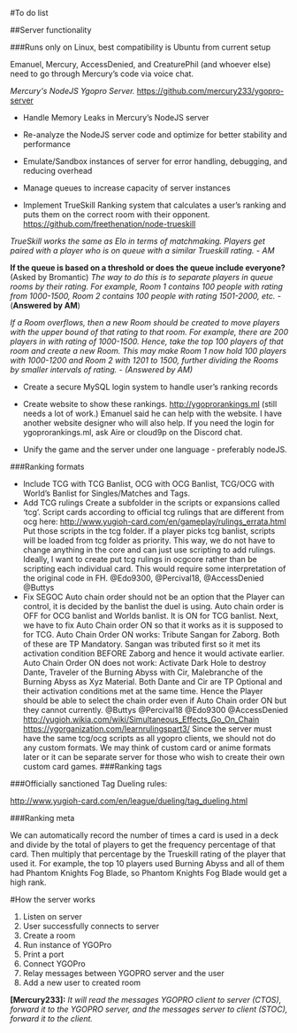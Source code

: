#To do list

##Server functionality

###Runs only on Linux, best compatibility is Ubuntu from current setup

Emanuel, Mercury, AccessDenied, and CreaturePhil (and whoever else) need to go through Mercury’s code via voice chat. 

*Mercury's NodeJS Ygopro Server.* https://github.com/mercury233/ygopro-server 

* Handle Memory Leaks in Mercury’s NodeJS server

* Re-analyze the NodeJS server code and optimize for better stability and performance

* Emulate/Sandbox instances of server for error handling, debugging, and reducing overhead

* Manage queues to increase capacity of server instances

* Implement TrueSkill Ranking system that calculates a user’s ranking and puts them on the correct room with their opponent.
https://github.com/freethenation/node-trueskill

*TrueSkill works the same as Elo in terms of matchmaking. Players get paired with a player who is on queue with a similar Trueskill rating. - AM*

**If the queue is based on a threshold or does the queue include everyone?** (Asked by Bromantic) 
*The way to do this is to separate players in queue rooms by their rating. For example, Room 1 contains 100 people with rating from 1000-1500, Room 2 contains 100 people with rating 1501-2000, etc. -* (**Answered by AM**)

*If a Room overflows, then a new Room should be created to move players with the upper bound of that rating to that room. For example, there are 200 players in with rating of 1000-1500. Hence, take the top 100 players of that room and create a new Room. This may make Room 1 now hold 100 players with 1000-1200 and Room 2 with 1201 to 1500, further dividing the Rooms by smaller intervals of rating. - (Answered by AM)*

* Create a secure MySQL login system to handle user’s ranking records
* Create website to show these rankings. http://ygoprorankings.ml (still needs a lot of work.) Emanuel said he can help with the website. I have another website designer who will also help. If you need the login for ygoprorankings.ml, ask Aire or cloud9p on the Discord chat.

* Unify the game and the server under one language - preferably nodeJS.

###Ranking formats
* Include TCG with TCG Banlist, OCG with OCG Banlist, TCG/OCG with World’s Banlist for Singles/Matches and Tags.
* Add TCG rulings
Create a subfolder in the scripts or expansions called ‘tcg’. Script cards according to official tcg rulings that are different from ocg here: http://www.yugioh-card.com/en/gameplay/rulings_errata.html 
Put those scripts in the tcg folder.
If a player picks tcg banlist, scripts will be loaded from tcg folder as priority. This way, we do not have to change anything in the core and can just use scripting to add rulings.
Ideally, I want to create put tcg rulings in ocgcore rather than be scripting each individual card. This would require some interpretation of the original code in FH. @Edo9300, @Percival18, @AccessDenied @Buttys
* Fix SEGOC
Auto chain order should not be an option that the Player can control, it is decided by the banlist the duel is using. Auto chain order is OFF for OCG banlist and Worlds banlist. It is ON for TCG banlist. 
Next, we have to fix Auto Chain order ON so that it works as it is supposed to for TCG. 
Auto Chain Order ON works: Tribute Sangan for Zaborg. Both of these are TP Mandatory. Sangan was tributed first so it met its activation condition BEFORE Zaborg and hence it would activate earlier. 
Auto Chain Order ON does not work: Activate Dark Hole to destroy Dante, Traveler of the Burning Abyss with Cir, Malebranche of the Burning Abyss as Xyz Material. Both Dante and Cir are TP Optional and their activation conditions met at the same time. Hence the Player should be able to select the chain order even if Auto Chain order ON but they cannot currently. @Buttys @Percival18 @Edo9300 @AccessDenied
http://yugioh.wikia.com/wiki/Simultaneous_Effects_Go_On_Chain
https://ygorganization.com/learnrulingspart3/ 
Since the server must have the same tcg/ocg scripts as all ygopro clients, we should not do any custom formats.
We may think of custom card or anime formats later or it can be separate server for those who wish to create their own custom card games.
###Ranking tags

###Officially sanctioned Tag Dueling rules: 

http://www.yugioh-card.com/en/league/dueling/tag_dueling.html 


###Ranking meta

We can automatically record the number of times a card is used in a deck and divide by the total of players to get the frequency percentage of that card. Then multiply that percentage by the Trueskill rating of the player that used it. For example, the top 10 players used Burning Abyss and all of them had Phantom Knights Fog Blade, so Phantom Knights Fog Blade would get a high rank.

#How the server works

1. Listen on server
2. User successfully connects to server
3. Create a room
4. Run instance of YGOPro
5. Print a port
6. Connect YGOPro
7. Relay messages between YGOPRO server and the user
8. Add a new user to created room

**[Mercury233]:** *It will read the messages YGOPRO client to server (CTOS), forward it to the YGOPRO server, and the messages server to client (STOC), forward it to the client.*
